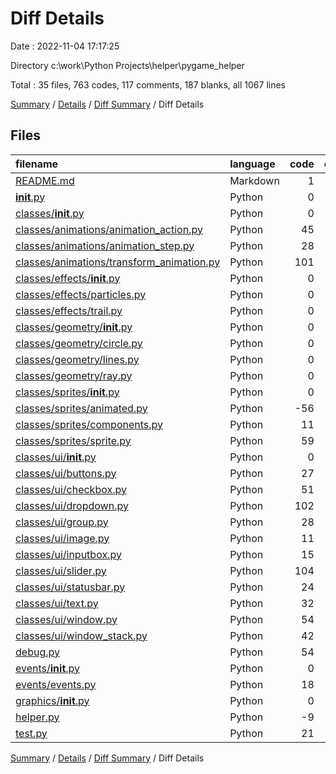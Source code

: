 # Diff Details

Date : 2022-11-04 17:17:25

Directory c:\\work\\Python Projects\\helper\\pygame_helper

Total : 35 files,  763 codes, 117 comments, 187 blanks, all 1067 lines

[Summary](results.md) / [Details](details.md) / [Diff Summary](diff.md) / Diff Details

## Files
| filename | language | code | comment | blank | total |
| :--- | :--- | ---: | ---: | ---: | ---: |
| [README.md](/README.md) | Markdown | 1 | 0 | 1 | 2 |
| [__init__.py](/__init__.py) | Python | 0 | 0 | 1 | 1 |
| [classes/__init__.py](/classes/__init__.py) | Python | 0 | 0 | 1 | 1 |
| [classes/animations/animation_action.py](/classes/animations/animation_action.py) | Python | 45 | 14 | 5 | 64 |
| [classes/animations/animation_step.py](/classes/animations/animation_step.py) | Python | 28 | 11 | 7 | 46 |
| [classes/animations/transform_animation.py](/classes/animations/transform_animation.py) | Python | 101 | 37 | 18 | 156 |
| [classes/effects/__init__.py](/classes/effects/__init__.py) | Python | 0 | 0 | 1 | 1 |
| [classes/effects/particles.py](/classes/effects/particles.py) | Python | 0 | 20 | 1 | 21 |
| [classes/effects/trail.py](/classes/effects/trail.py) | Python | 0 | 10 | 0 | 10 |
| [classes/geometry/__init__.py](/classes/geometry/__init__.py) | Python | 0 | 0 | 1 | 1 |
| [classes/geometry/circle.py](/classes/geometry/circle.py) | Python | 0 | 9 | 0 | 9 |
| [classes/geometry/lines.py](/classes/geometry/lines.py) | Python | 0 | 11 | 0 | 11 |
| [classes/geometry/ray.py](/classes/geometry/ray.py) | Python | 0 | 1 | 0 | 1 |
| [classes/sprites/__init__.py](/classes/sprites/__init__.py) | Python | 0 | 0 | 1 | 1 |
| [classes/sprites/animated.py](/classes/sprites/animated.py) | Python | -56 | -18 | -20 | -94 |
| [classes/sprites/components.py](/classes/sprites/components.py) | Python | 11 | 0 | 1 | 12 |
| [classes/sprites/sprite.py](/classes/sprites/sprite.py) | Python | 59 | 23 | 30 | 112 |
| [classes/ui/__init__.py](/classes/ui/__init__.py) | Python | 0 | 0 | 1 | 1 |
| [classes/ui/buttons.py](/classes/ui/buttons.py) | Python | 27 | 0 | 10 | 37 |
| [classes/ui/checkbox.py](/classes/ui/checkbox.py) | Python | 51 | 0 | 14 | 65 |
| [classes/ui/dropdown.py](/classes/ui/dropdown.py) | Python | 102 | 0 | 20 | 122 |
| [classes/ui/group.py](/classes/ui/group.py) | Python | 28 | 0 | 10 | 38 |
| [classes/ui/image.py](/classes/ui/image.py) | Python | 11 | 0 | 4 | 15 |
| [classes/ui/inputbox.py](/classes/ui/inputbox.py) | Python | 15 | 0 | 5 | 20 |
| [classes/ui/slider.py](/classes/ui/slider.py) | Python | 104 | 0 | 20 | 124 |
| [classes/ui/statusbar.py](/classes/ui/statusbar.py) | Python | 24 | 0 | 3 | 27 |
| [classes/ui/text.py](/classes/ui/text.py) | Python | 32 | 0 | 9 | 41 |
| [classes/ui/window.py](/classes/ui/window.py) | Python | 54 | 0 | 13 | 67 |
| [classes/ui/window_stack.py](/classes/ui/window_stack.py) | Python | 42 | 0 | 12 | 54 |
| [debug.py](/debug.py) | Python | 54 | 3 | 8 | 65 |
| [events/__init__.py](/events/__init__.py) | Python | 0 | 0 | 1 | 1 |
| [events/events.py](/events/events.py) | Python | 18 | 0 | 4 | 22 |
| [graphics/__init__.py](/graphics/__init__.py) | Python | 0 | 0 | 1 | 1 |
| [helper.py](/helper.py) | Python | -9 | -4 | -3 | -16 |
| [test.py](/test.py) | Python | 21 | 0 | 7 | 28 |

[Summary](results.md) / [Details](details.md) / [Diff Summary](diff.md) / Diff Details